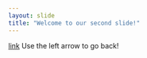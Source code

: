 ```yaml
---
layout: slide
title: "Welcome to our second slide!"
---
```

[link](https://www.google.com/url?sa=i&url=https%3A%2F%2Fwww.memesmonkey.com%2Ftopic%2Fsuccess&psig=AOvVaw2txUH-Zzgz4y6-ZvWEkb1d&ust=1642624411137000&source=images&cd=vfe&ved=0CAsQjRxqFwoTCKCrk_eSvPUCFQAAAAAdAAAAABAD)
Use the left arrow to go back!

